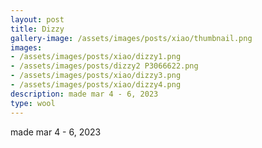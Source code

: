 ```yaml
---
layout: post
title: Dizzy
gallery-image: /assets/images/posts/xiao/thumbnail.png
images: 
- /assets/images/posts/xiao/dizzy1.png
- /assets/images/posts/dizzy2 P3066622.png
- /assets/images/posts/xiao/dizzy3.png
- /assets/images/posts/xiao/dizzy4.png
description: made mar 4 - 6, 2023
type: wool
---
```


made mar 4 - 6, 2023
